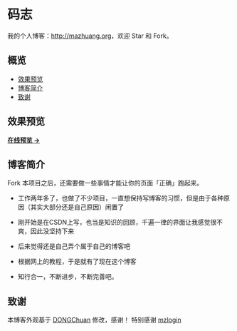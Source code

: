 # 码志

我的个人博客：<http://mazhuang.org>，欢迎 Star 和 Fork。

## 概览

<!-- vim-markdown-toc GFM -->
* [效果预览](#效果预览)
* [博客简介](#博客简介)
* [致谢](#致谢)

<!-- vim-markdown-toc -->

## 效果预览

**[在线预览 &rarr;](http://www.binzhome.com)**

## 博客简介

Fork 本项目之后，还需要做一些事情才能让你的页面「正确」跑起来。

* 工作两年多了，也做了不少项目，一直想保持写博客的习惯，但是由于各种原因（其实大部分还是自己原因）闲置了

* 刚开始是在CSDN上写，也当是知识的回顾，千遍一律的界面让我感觉很不爽，因此没坚持下来

* 后来觉得还是自己弄个属于自己的博客吧

* 根据网上的教程，于是就有了现在这个博客

* 知行合一，不断进步，不断完善吧。


## 致谢

本博客外观基于 [DONGChuan](http://dongchuan.github.io) 修改，感谢！
特别感谢 [mzlogin](https://github.com/binz123/binzblog/tree/gh-pages)
